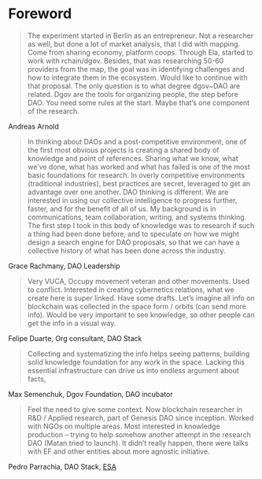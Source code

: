 # Foreword

> The experiment started in Berlin as an entrepreneur. Not a researcher as well, but done a lot of market analysis, that I did with mapping. Come from sharing economy, platform coops. Through Ela, started to work with rchain/dgov. Besides, that was researching 50-60 providers from the map, the goal was in identifying challenges and how to integrate them in the ecosystem. Would like to continue with that proposal. The only question is to what degree dgov~DAO are related. Dgov are the tools for organizing people, the step before DAO. You need some rules at the start. Maybe that’s one component of the research.

Andreas Arnold

> In thinking about DAOs and a post-competitive environment, one of the first most obvious projects is creating a shared body of knowledge and point of references. Sharing what we know, what we’ve done, what has worked and what has failed is one of the most basic foundations for research. In overly competitive environments \(traditional industries\), best practices are secret, leveraged to get an advantage over one another. DAO thinking is different. We are interested in using our collective intelligence to progress further, faster, and for the benefit of all of us. My background is in communications, team collaboration, writing, and systems thinking. The first step I took in this body of knowledge was to research if such a thing had been done before, and to speculate on how we might design a search engine for DAO proposals, so that we can have a collective history of what has been done across the industry.

Grace Rachmany, DAO Leadership

> Very VUCA, Occupy movement veteran and other movements. Used to conflict. Interested in creating cybernetics relations, what we create here is super linked. Have some drafts. Let’s imagine all info on blockchain was collected in the space form / orbits \(can send more info\). Would be very important to see knowledge, so other people can get the info in a visual way.

Felipe Duarte, Org consultant, DAO Stack

> Collecting and systematizing the info helps seeing patterns, building solid knowledge foundation for any work in the space. Lacking this essential infrastructure can drive us into endless argument about facts,

Max Semenchuk, Dgov Foundation, DAO incubator

> Feel the need to give some context. Now blockchain researcher in R&D / Applied research, part of Genesis DAO since inception. Worked with NGOs on multiple areas. Most interested in knowledge production – trying to help somehow another attempt in the research DAO \(Matan tried to launch\). It didn’t really happen, there were talks with EF and other entities about more agnostic initiative.

Pedro Parrachia, DAO Stack, [ESA](https://economicspace.agency/)

## 



